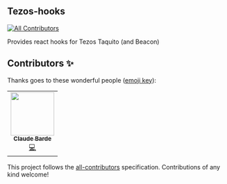 ## Tezos-hooks
<!-- ALL-CONTRIBUTORS-BADGE:START - Do not remove or modify this section -->
[![All Contributors](https://img.shields.io/badge/all_contributors-1-orange.svg?style=flat-square)](#contributors-)
<!-- ALL-CONTRIBUTORS-BADGE:END -->

Provides react hooks for Tezos Taquito (and Beacon)

## Contributors ✨

Thanks goes to these wonderful people ([emoji key](https://allcontributors.org/docs/en/emoji-key)):

<!-- ALL-CONTRIBUTORS-LIST:START - Do not remove or modify this section -->
<!-- prettier-ignore-start -->
<!-- markdownlint-disable -->
<table>
  <tr>
    <td align="center"><a href="https://github.com/claudebarde"><img src="https://avatars3.githubusercontent.com/u/25201109?v=4" width="100px;" alt=""/><br /><sub><b>Claude Barde</b></sub></a><br /><a href="https://github.com/tezos-israel/tezos-react-hooks/commits?author=claudebarde" title="Code">💻</a></td>
  </tr>
</table>

<!-- markdownlint-enable -->
<!-- prettier-ignore-end -->
<!-- ALL-CONTRIBUTORS-LIST:END -->

This project follows the [all-contributors](https://github.com/all-contributors/all-contributors) specification. Contributions of any kind welcome!